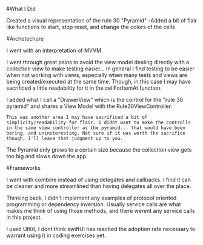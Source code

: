 #What I Did

Created a visual representation of the rule 30 "Pyramid"
    -Added a bit of flair like functions to start, stop reset, and change the colors of the cells

#Archetechure

I went with an interpretation of MVVM.

I went through great pains to avoid the view model dealing directly with a collection view to make testing easier... In general I find testing to be easier when not working with views, especially when many tests and views are being created/executed at the same time. Though, in this case I may have sacrificed a little readability for it in the cellForItemAt function.


I added what I call a "DrawerView" which is the control for the "rule 30 pyramid" and shares a View Model with the Rule30ViewController.
    
    This was another area I may have sacrificed a bit of simplicity/readability for flair. I didnt want to make the controlls in the same view controller as the pyramid... that would have been boring, and uninsteresting. Not sure if it was worth the sacrifice though, I'll leave that judgment up to you.

The Pyramid only grows to a certain size because the collection view gets too big and slows down the app.

#Frameworks

I went with combine instead of using delegates and callbacks. I find it can be cleaner and more streamlined than having delegates all over the place.

Thinking back, I didn't implement any examples of protocol oriented programming or dependency inversion.  Usually service calls are what makes me think of using those methods, and there werent any service calls in this project.

I used UIKit, I dont think swiftUI has reached the adoption rate necessary to warrant using it in coding exercises yet.




